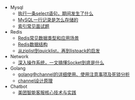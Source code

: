 <!-- _sidebar.md -->

* Mysql
  * [执行一条select语句，期间发生了什么](/ProjectDocs/执行一条select语句，期间发生了什么.md)
  * [MySQL一行记录是怎么存储的](/ProjectDocs/MySQL一行记录是怎么存储的.md)
  * [索引常见面试题](/ProjectDocs/索引常见面试题.md)
* Redis
  * [Redis常见数据类型和应用场景](/ProjectDocs/Redis常见数据类型和应用场景.md)
  * [Redis数据结构](/ProjectDocs/Redis数据结构.md)
  * [从ziplist到quicklist，再到listpack的启发](/ProjectDocs/从ziplist到quicklist，再到listpack的启发.md)
* Network
  * [深入操作系统，一文搞懂Socket到底是什么](/ProjectDocs/深入操作系统，一文搞懂Socket到底是什么.md)
* Golang
  * [golang中channel的详细使用、使用注意事项及死锁分析](/ProjectDocs/golang中channel的详细使用、使用注意事项及死锁分析.md)  
  * [channel设计原理](/ProjectDocs/channel设计原理.md)  
* Chatbot
  * [美团智能客服核心技术与实践](/ProjectDocs/美团智能客服核心技术与实践.md)

  
  
